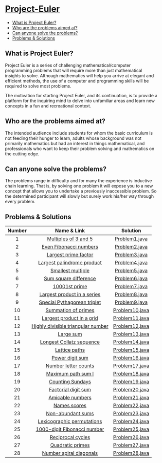 <!-- omit in toc -->
# [Project-Euler](https://projecteuler.net/)

- [What is Project Euler?](#what-is-project-euler)
- [Who are the problems aimed at?](#who-are-the-problems-aimed-at)
- [Can anyone solve the problems?](#can-anyone-solve-the-problems)
- [Problems & Solutions](#problems--solutions)

## What is Project Euler?

Project Euler is a series of challenging mathematical/computer programming problems that will require more than just mathematical insights to solve. Although mathematics will help you arrive at elegant and efficient methods, the use of a computer and programming skills will be required to solve most problems.

The motivation for starting Project Euler, and its continuation, is to provide a platform for the inquiring mind to delve into unfamiliar areas and learn new concepts in a fun and recreational context.

## Who are the problems aimed at?

The intended audience include students for whom the basic curriculum is not feeding their hunger to learn, adults whose background was not primarily mathematics but had an interest in things mathematical, and professionals who want to keep their problem solving and mathematics on the cutting edge.

## Can anyone solve the problems?

The problems range in difficulty and for many the experience is inductive chain learning. That is, by solving one problem it will expose you to a new concept that allows you to undertake a previously inaccessible problem. So the determined participant will slowly but surely work his/her way through every problem.


## Problems & Solutions

|Number|Name & Link|Solution|
|:------------:|:---------:|:------:|
|1|[Multiples of 3 and 5](https://projecteuler.net/problem=1)|[Problem1.java](./Java/src/main/java/projecteuler/problem/Problem1.java)|
|2|[Even Fibonacci numbers](https://projecteuler.net/problem=2)|[Problem2.java](./Java/src/main/java/projecteuler/problem/Problem2.java)|
|3|[Largest prime factor](https://projecteuler.net/problem=3)|[Problem3.java](./Java/src/main/java/projecteuler/problem/Problem3.java)|
|4|[Largest palindrome product](https://projecteuler.net/problem=4)|[Problem4.java](./Java/src/main/java/projecteuler/problem/Problem4.java)|
|5|[Smallest multiple](https://projecteuler.net/problem=5)|[Problem5.java](./Java/src/main/java/projecteuler/problem/Problem5.java)|
|6|[Sum square difference](https://projecteuler.net/problem=6)|[Problem6.java](./Java/src/main/java/projecteuler/problem/Problem6.java)|
|7|[10001st prime](https://projecteuler.net/problem=7)|[Problem7.java](./Java/src/main/java/projecteuler/problem/Problem7.java)|
|8|[Largest product in a series](https://projecteuler.net/problem=8)|[Problem8.java](./Java/src/main/java/projecteuler/problem/Problem8.java)|
|9|[Special Pythagorean triplet](https://projecteuler.net/problem=9)|[Problem9.java](./Java/src/main/java/projecteuler/problem/Problem9.java)|
|10|[Summation of primes](https://projecteuler.net/problem=10)|[Problem10.java](./Java/src/main/java/projecteuler/problem/Problem10.java)|
|11|[Largest product in a grid](https://projecteuler.net/problem=11)|[Problem11.java](./Java/src/main/java/projecteuler/problem/Problem11.java)|
|12|[Highly divisible triangular number](https://projecteuler.net/problem=12)|[Problem12.java](./Java/src/main/java/projecteuler/problem/Problem12.java)|
|13|[Large sum](https://projecteuler.net/problem=13)|[Problem13.java](./Java/src/main/java/projecteuler/problem/Problem13.java)|
|14|[Longest Collatz sequence](https://projecteuler.net/problem=14)|[Problem14.java](./Java/src/main/java/projecteuler/problem/Problem14.java)|
|15|[Lattice paths](https://projecteuler.net/problem=15)|[Problem15.java](./Java/src/main/java/projecteuler/problem/Problem15.java)|
|16|[Power digit sum](https://projecteuler.net/problem=16)|[Problem16.java](./Java/src/main/java/projecteuler/problem/Problem16.java)|
|17|[Number letter counts](https://projecteuler.net/problem=17)|[Problem17.java](./Java/src/main/java/projecteuler/problem/Problem17.java)|
|18|[Maximum path sum I](https://projecteuler.net/problem=18)|[Problem18.java](./Java/src/main/java/projecteuler/problem/Problem18.java)|
|19|[Counting Sundays](https://projecteuler.net/problem=19)|[Problem19.java](./Java/src/main/java/projecteuler/problem/Problem19.java)|
|20|[Factorial digit sum](https://projecteuler.net/problem=20)|[Problem20.java](./Java/src/main/java/projecteuler/problem/Problem20.java)|
|21|[Amicable numbers](https://projecteuler.net/problem=21)|[Problem21.java](./Java/src/main/java/projecteuler/problem/Problem21.java)|
|22|[Names scores](https://projecteuler.net/problem=22)|[Problem22.java](./Java/src/main/java/projecteuler/problem/Problem22.java)|
|23|[Non-abundant sums](https://projecteuler.net/problem=23)|[Problem23.java](./Java/src/main/java/projecteuler/problem/Problem23.java)|
|24|[Lexicographic permutations](https://projecteuler.net/problem=24)|[Problem24.java](./Java/src/main/java/projecteuler/problem/Problem24.java)|
|25|[1000-digit Fibonacci number](https://projecteuler.net/problem=25)|[Problem25.java](./Java/src/main/java/projecteuler/problem/Problem25.java)|
|26|[Reciprocal cycles](https://projecteuler.net/problem=26)|[Problem26.java](./Java/src/main/java/projecteuler/problem/Problem26.java)|
|27|[Quadratic primes](https://projecteuler.net/problem=27)|[Problem27.java](./Java/src/main/java/projecteuler/problem/Problem27.java)|
|28|[Number spiral diagonals](https://projecteuler.net/problem=28)|[Problem28.java](./Java/src/main/java/projecteuler/problem/Problem28.java)|
